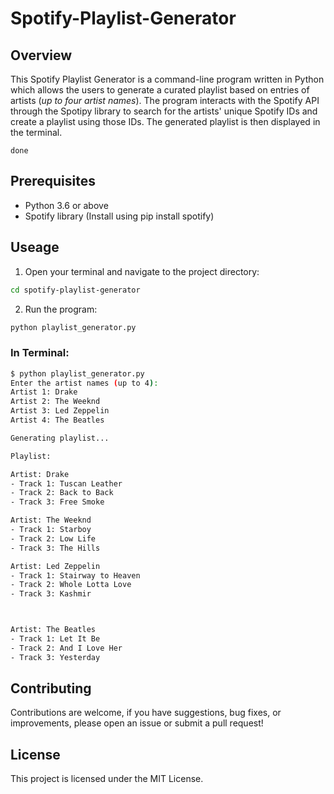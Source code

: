 # Spotify-Playlist-Generator

## Overview
This Spotify Playlist Generator is a command-line program written in Python which allows the users to generate a curated playlist based on entries of artists (*up to four artist names*). The program interacts with the Spotify API through the Spotipy library to search for the artists' unique Spotify IDs and create a playlist using those IDs. The generated playlist is then displayed in the terminal.

    done

## Prerequisites
- Python 3.6 or above
- Spotify library (Install using pip install spotify)

## Useage
1. Open your terminal and navigate to the project directory:
```bash
cd spotify-playlist-generator
```

2. Run the program:
```bash
python playlist_generator.py
```
### In Terminal:
```bash
$ python playlist_generator.py
Enter the artist names (up to 4): 
Artist 1: Drake
Artist 2: The Weeknd
Artist 3: Led Zeppelin
Artist 4: The Beatles

Generating playlist...

Playlist:

Artist: Drake
- Track 1: Tuscan Leather
- Track 2: Back to Back
- Track 3: Free Smoke

Artist: The Weeknd
- Track 1: Starboy
- Track 2: Low Life
- Track 3: The Hills

Artist: Led Zeppelin
- Track 1: Stairway to Heaven
- Track 2: Whole Lotta Love
- Track 3: Kashmir



Artist: The Beatles
- Track 1: Let It Be
- Track 2: And I Love Her
- Track 3: Yesterday
```

## Contributing
Contributions are welcome, if you have suggestions, bug fixes, or improvements, please open an issue or submit a pull request!

## License
This project is licensed under the MIT License.
